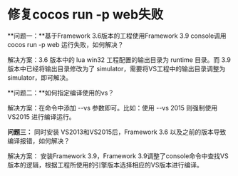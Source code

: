 # 修复cocos run -p web失败 #

**问题一：**基于Framework 3.6版本的工程使用Framework 3.9 console调用cocos run -p web 运行失败，如何解决？

解决方案：3.6 版本中的 lua win32 工程配置的输出目录为 runtime 目录。而 3.9 版本中已经将输出目录修改为了 simulator，需要将VS工程中的输出目录调整为 simulator，即可解决。


**问题二：**如何指定编译使用的vs？

解决方案：在命令中添加 --vs 参数即可。比如：使用 --vs 2015 则强制使用 VS2015 进行编译运行。

**问题三：**
同时安装 VS2013和VS2015后，Framework 3.6 以及之前的版本导致编译报错，如何解决？

解决方案：
   安装Framework 3.9，Framework 3.9调整了console命令中查找VS版本的逻辑，根据工程所使用的引擎版本选择相应的VS版本进行编译。

